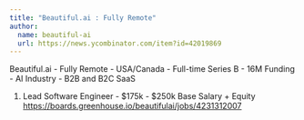 ```yaml
---
title: "Beautiful.ai : Fully Remote"
author:
  name: beautiful-ai
  url: https://news.ycombinator.com/item?id=42019869
---
```

Beautiful.ai - Fully Remote - USA&#x2F;Canada - Full-time Series B - 16M Funding - AI Industry - B2B and B2C SaaS

1. Lead Software Engineer - $175k - $250k Base Salary + Equity <a href="https:&#x2F;&#x2F;boards.greenhouse.io&#x2F;beautifulai&#x2F;jobs&#x2F;4231312007" rel="nofollow">https:&#x2F;&#x2F;boards.greenhouse.io&#x2F;beautifulai&#x2F;jobs&#x2F;4231312007</a>
<JobApplication />
